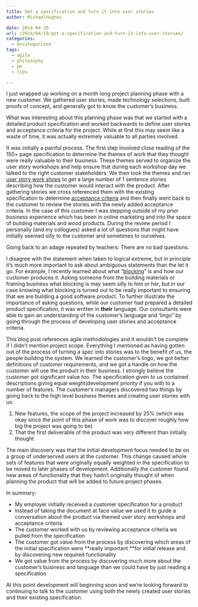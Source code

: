 ```yaml
---
title: Get a specification and turn it into user stories
author: MichaelHughes

date: 2014-04-20
url: /2014/04/19/get-a-specification-and-turn-it-into-user-stories/
categories:
  - Uncategorized
tags:
  - agile
  - philosophy
  - pm
  - tips

---
```

I just wrapped up working on a month long project planning phase with a new customer. We gathered user stories, made technology selections, built proofs of concept, and generally got to know the customer&#8217;s business.

What was interesting about this planning phase was that we started with a detailed product specification and worked backwards to define user stories and acceptance criteria for the project. While at first this may seem like a waste of time, it was actually extremely valuable to all parties involved.

<!--more-->

It was initially a painful process. The first step involved close reading of the 150+ page specification to determine the themes of work that they thought were really valuable to their business. These themes served to organize the user story workshops and help ensure that during each workshop day we talked to the right customer stakeholders. We then took the themes and ran [user story work shops][1] to get a large number of 1 sentence stories describing how the customer would interact with the product. After gathering stories we cross referenced them with the existing specification to determine [acceptance criteria][2] and then finally went back to the customer to review the stories with the newly added acceptance criteria. In the case of this customer I was stepping outside of my prior business experience which has been in online marketing and into the space of building materials and wood products. During the review period I personally (and my collogues) asked a lot of questions that might have initially seemed silly to the customer and sometimes to ourselves.

Going back to an adage repeated by teachers: There are no bad questions.

I disagree with the statement when taken to logical extreme, but in principle it&#8217;s much more important to ask about ambiguous statements than the let it go. For example, I recently learned about what &#8220;[blocking][3]&#8221; is and how our customer produces it. Asking someone from the building materials or framing business what blocking is may seem silly to him or her, but in our case knowing what blocking is turned out to be really important to ensuring that we are building a good software product. To further illustrate the importance of asking questions, while our customer had prepared a detailed product specification, it was written in **their** language. Our consultants were able to gain an understanding of the customer&#8217;s language and &#8216;lingo&#8221; by going through the process of developing user stories and acceptance criteria.

This blog post references agile methodologies and it wouldn&#8217;t be complete if I didn&#8217;t mention project scope. Everything I mentioned as having gotten out of the process of turning a spec into stories was to the benefit of us, the people building the system. We learned the customer&#8217;s lingo, we got better definitions of customer requirements, and we got a handle on how the customer will use the product in their business. I strongly believe the customer got significant value too. The specification given to us contained descriptions giving equal weight(development priority if you will) to a number of features. The customer&#8217;s managers discovered two things by going back to the high level business themes and creating user stories with us:

  1. New features, the scope of the project increased by 25% (which was okay since the point of this phase of work was to discover roughly how big the project was going to be)
  2. That the first deliverable of the product was very different than initially thought

The main discovery was that the initial development focus needed to be on a group of underserved users at the customer. This change caused whole sets of features that were originally equally weighted in the specification to be moved to later phases of development. Additionally the customer found new areas of functionality that they hadn&#8217;t originally thought of when planning the product that will be added to future project phases.

In summary:

  * My employer initially received a customer specification for a product
  * Instead of taking the document at face value we used it to guide a conversation about the product via themed user story workshops and acceptance criteria
  * The customer worked with us by reviewing acceptance criteria we pulled from the specification
  * The customer got value from the process by discovering which areas of the initial specification were **really important **for initial release and by discovering new required functionality
  * We got value from the process by discovering much more about the customer&#8217;s business and language than we could have by just reading a specification

At this point development will beginning soon and we&#8217;re looking forward to continuing to talk to the customer using both the newly created user stories and their existing specification.

 [1]: http://www.scrumalliance.org/community/articles/2013/september/agile-user-stories
 [2]: http://www.scrumalliance.org/community/articles/2012/january/user-story-acceptance-criteria-the-art-of-satisfic
 [3]: https://www.decks.com/deckbuilding/Deck_Blocking_And_Bridging